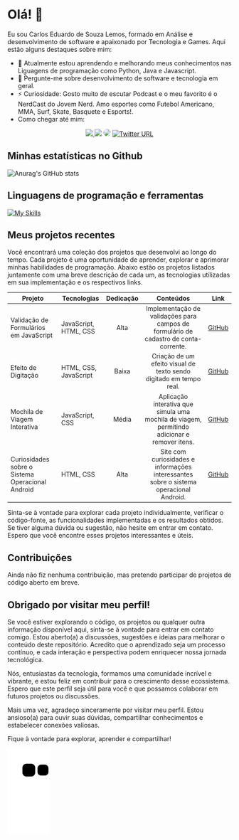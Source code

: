 # Olá! 👋

Eu sou Carlos Eduardo de Souza Lemos, formado em Análise e desenvolvimento de software e apaixonado por Tecnologia e Games. Aqui estão alguns destaques sobre mim:

- 🌱 Atualmente estou aprendendo e melhorando meus conhecimentos nas Liguagens de programação como Python, Java e Javascript.
- 💬 Pergunte-me sobre desenvolvimento de software e tecnologia em geral.
- ⚡ Curiosidade: Gosto muito de escutar Podcast e o meu favorito é o NerdCast do Jovem Nerd. Amo esportes como Futebol Americano, MMA, Surf, Skate, Basquete e Esports!.
- Como chegar até mim:
<div align="center"> 
<a href="https://www.instagram.com/kadu_carlinhos/" target="_blank"><img src="https://img.shields.io/badge/-Instagram-%23E4405F?style=for-the-badge&logo=instagram&logoColor=white"</a>
<a href = "mailto:lemosecarlos@gmail.com"> <img src="https://img.shields.io/badge/-Gmail-%23333?style=for-the-badge&logo=gmail&logoColor=white" target="_blank"></a>
<a href="https://www.linkedin.com/in/carlos-eduardo-de-souza-lemos/" target="_blank"><img src="https://img.shields.io/badge/-LinkedIn-%230077B5?style=for-the-badge&logo=linkedin&logoColor=white" style="border-radius: 30px" target="_blank"></a> 
<a href = "https://twitter.com/Kadu_Karlinhos"> <img alt="Twitter URL" src="https://img.shields.io/twitter/url" target="_blank"></a>
</div>

## Minhas estatísticas no Github

![Anurag's GitHub stats](https://github-readme-stats.vercel.app/api?username=CarlosEduardoLemos&show_icons=true&theme=transparent)

## Linguagens de programação e ferramentas

[![My Skills](https://skillicons.dev/icons?i=py,java,js,html,css,git,github,linux,vscode)](https://skillicons.dev)

## Meus projetos recentes

Você encontrará uma coleção dos projetos que desenvolvi ao longo do tempo. Cada projeto é uma oportunidade de aprender, explorar e aprimorar minhas habilidades de programação. Abaixo estão os projetos listados juntamente com uma breve descrição de cada um, as tecnologias utilizadas em sua implementação e os respectivos links.

| Projeto | Tecnologias | Dedicação | Conteúdos | Link |
| ------- | ----------- | :-------: | :-------: | ---- |
| Validação de Formulários em JavaScript | JavaScript, HTML, CSS | Alta | Implementação de validações para campos de formulário de cadastro de conta-corrente. | [GitHub](https://github.com/CarlosEduardoLemos/JS-Validando-Formularios) |
| Efeito de Digitação | HTML, CSS, JavaScript | Baixa | Criação de um efeito visual de texto sendo digitado em tempo real. | [GitHub](https://github.com/CarlosEduardoLemos/Efeito_Digitando) |
| Mochila de Viagem Interativa | JavaScript, CSS | Média | Aplicação interativa que simula uma mochila de viagem, permitindo adicionar e remover itens. | [GitHub](https://github.com/CarlosEduardoLemos/Mochila_De_Viagem) |
| Curiosidades sobre o Sistema Operacional Android | HTML, CSS | Alta | Site com curiosidades e informações interessantes sobre o sistema operacional Android. | [GitHub](https://github.com/CarlosEduardoLemos/projeto-android) |

Sinta-se à vontade para explorar cada projeto individualmente, verificar o código-fonte, as funcionalidades implementadas e os resultados obtidos. Se tiver alguma dúvida ou sugestão, não hesite em entrar em contato. Espero que você encontre esses projetos interessantes e úteis. 

## Contribuições

Ainda não fiz nenhuma contribuição, mas pretendo participar de projetos de código aberto em breve.

## Obrigado por visitar meu perfil!

Se você estiver explorando o código, os projetos ou qualquer outra informação disponível aqui, sinta-se à vontade para entrar em contato comigo. Estou aberto(a) a discussões, sugestões e ideias para melhorar o conteúdo deste repositório. Acredito que o aprendizado seja um processo contínuo, e cada interação e perspectiva podem enriquecer nossa jornada tecnológica.

Nós, entusiastas da tecnologia, formamos uma comunidade incrível e vibrante, e estou feliz em contribuir para o crescimento desse ecossistema. Espero que este perfil seja útil para você e que possamos colaborar em futuros projetos ou discussões.

Mais uma vez, agradeço sinceramente por visitar meu perfil. Estou ansioso(a) para ouvir suas dúvidas, compartilhar conhecimentos e estabelecer conexões valiosas.

Fique à vontade para explorar, aprender e compartilhar!

![Snake animation](https://github.com/CarlosEduardoLemos/CarlosEduardoLemos/blob/output/github-contribution-grid-snake.svg)
